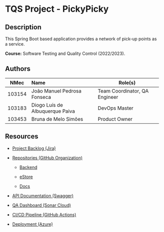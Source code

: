 # TQS Project - PickyPicky

## Description

This Spring Boot based application provides a network of pick-up points as a service.



**Course:** Software Testing and Quality Control (2022/2023).

## Authors

| NMec   | Name                            | Role(s)                       |
| ------ |:------------------------------- | ----------------------------- |
| 103154 | João Manuel Pedrosa Fonseca     | Team Coordinator, QA Engineer |
| 103183 | Diogo Luís de Albuquerque Paiva | DevOps Master                 |
| 103453 | Bruna de Melo Simões            | Product Owner                 |

## Resources

* [Project Backlog (Jira)](https://tqs-project.atlassian.net/jira/software/projects/TP/boards/1/backlog)

* [Repositories (GitHub Organization)](https://github.com/TQS-Project-PickyPicky)
  
  * [Backend](https://github.com/TQS-Project-PickyPicky/Backend)
  
  * [eStore](https://github.com/TQS-Project-PickyPicky/eStore)
  
  * [Docs](https://github.com/TQS-Project-PickyPicky/Docs)

* [API Documentation (Swagger)]()

* [QA Dashboard (Sonar Cloud)]()

* [CI/CD Pipeline (GitHub Actions)]()

* [Deployment (Azure)]()
